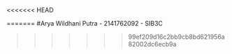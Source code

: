 <<<<<<< HEAD




=======
#Arya Wildhani Putra - 2141762092 - SIB3C
>>>>>>> 99ef209d16c2bb9cb8bd621956a82002dc6ecb9a
